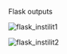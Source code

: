 Flask outputs

![flask_instilit1](https://github.com/user-attachments/assets/0799f706-b542-44d4-bd93-7e15fc2dec8e)

![flask_instilit2](https://github.com/user-attachments/assets/12b1448f-6127-43cc-acd5-086888184522)
